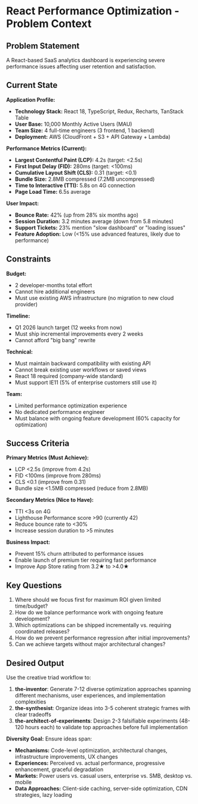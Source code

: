 # React Performance Optimization - Problem Context

## Problem Statement

A React-based SaaS analytics dashboard is experiencing severe performance issues affecting user retention and satisfaction.

## Current State

**Application Profile:**
- **Technology Stack:** React 18, TypeScript, Redux, Recharts, TanStack Table
- **User Base:** 10,000 Monthly Active Users (MAU)
- **Team Size:** 4 full-time engineers (3 frontend, 1 backend)
- **Deployment:** AWS (CloudFront + S3 + API Gateway + Lambda)

**Performance Metrics (Current):**
- **Largest Contentful Paint (LCP):** 4.2s (target: <2.5s)
- **First Input Delay (FID):** 280ms (target: <100ms)
- **Cumulative Layout Shift (CLS):** 0.31 (target: <0.1)
- **Bundle Size:** 2.8MB compressed (7.2MB uncompressed)
- **Time to Interactive (TTI):** 5.8s on 4G connection
- **Page Load Time:** 6.5s average

**User Impact:**
- **Bounce Rate:** 42% (up from 28% six months ago)
- **Session Duration:** 3.2 minutes average (down from 5.8 minutes)
- **Support Tickets:** 23% mention "slow dashboard" or "loading issues"
- **Feature Adoption:** Low (<15% use advanced features, likely due to performance)

## Constraints

**Budget:**
- 2 developer-months total effort
- Cannot hire additional engineers
- Must use existing AWS infrastructure (no migration to new cloud provider)

**Timeline:**
- Q1 2026 launch target (12 weeks from now)
- Must ship incremental improvements every 2 weeks
- Cannot afford "big bang" rewrite

**Technical:**
- Must maintain backward compatibility with existing API
- Cannot break existing user workflows or saved views
- React 18 required (company-wide standard)
- Must support IE11 (5% of enterprise customers still use it)

**Team:**
- Limited performance optimization experience
- No dedicated performance engineer
- Must balance with ongoing feature development (60% capacity for optimization)

## Success Criteria

**Primary Metrics (Must Achieve):**
- LCP <2.5s (improve from 4.2s)
- FID <100ms (improve from 280ms)
- CLS <0.1 (improve from 0.31)
- Bundle size <1.5MB compressed (reduce from 2.8MB)

**Secondary Metrics (Nice to Have):**
- TTI <3s on 4G
- Lighthouse Performance score >90 (currently 42)
- Reduce bounce rate to <30%
- Increase session duration to >5 minutes

**Business Impact:**
- Prevent 15% churn attributed to performance issues
- Enable launch of premium tier requiring fast performance
- Improve App Store rating from 3.2★ to >4.0★

## Key Questions

1. Where should we focus first for maximum ROI given limited time/budget?
2. How do we balance performance work with ongoing feature development?
3. Which optimizations can be shipped incrementally vs. requiring coordinated releases?
4. How do we prevent performance regression after initial improvements?
5. Can we achieve targets without major architectural changes?

## Desired Output

Use the creative triad workflow to:
1. **the-inventor**: Generate 7-12 diverse optimization approaches spanning different mechanisms, user experiences, and implementation complexities
2. **the-synthesist**: Organize ideas into 3-5 coherent strategic frames with clear tradeoffs
3. **the-architect-of-experiments**: Design 2-3 falsifiable experiments (48-120 hours each) to validate top approaches before full implementation

**Diversity Goal:** Ensure ideas span:
- **Mechanisms:** Code-level optimization, architectural changes, infrastructure improvements, UX changes
- **Experiences:** Perceived vs. actual performance, progressive enhancement, graceful degradation
- **Markets:** Power users vs. casual users, enterprise vs. SMB, desktop vs. mobile
- **Data Approaches:** Client-side caching, server-side optimization, CDN strategies, lazy loading
